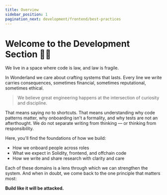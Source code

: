 ```yaml
---
title: Overview
sidebar_position: 1
pagination_next: development/frontend/best-practices
---
```


# Welcome to the Development Section 👩‍💻 

We live in a space where code is law, and law is fragile.

In Wonderland we care about crafting systems that lasts. Every line we write carries consequences, sometimes financial, sometimes reputational, sometimes ethical. 

> We believe great engineering happens at the intersection of curiosity and discipline. 

That means saying *no* to shortcuts. That means understanding why code patterns matter, why onboarding isn't a formality, and why tests are not an afterthought. We do not separate writing from thinking — or thinking from responsibility.

Here, you'll find the foundations of how we build:

- How we onboard people across roles
- What we expect in Solidity, frontend, and offchain code
- How we write and share research with clarity and care

Each of these domains is a lens through which we can strengthen the system. And when in doubt, we come back to the one principle that matters most:

**Build like it will be attacked.** 
